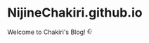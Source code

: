 # NijineChakiri.github.io
Welcome to Chakiri's Blog!
[<img src="./source/img/avatar_circle.png" alt="Avatar" style="zoom:10%;" />](https://nijinechakiri.github.io/)
